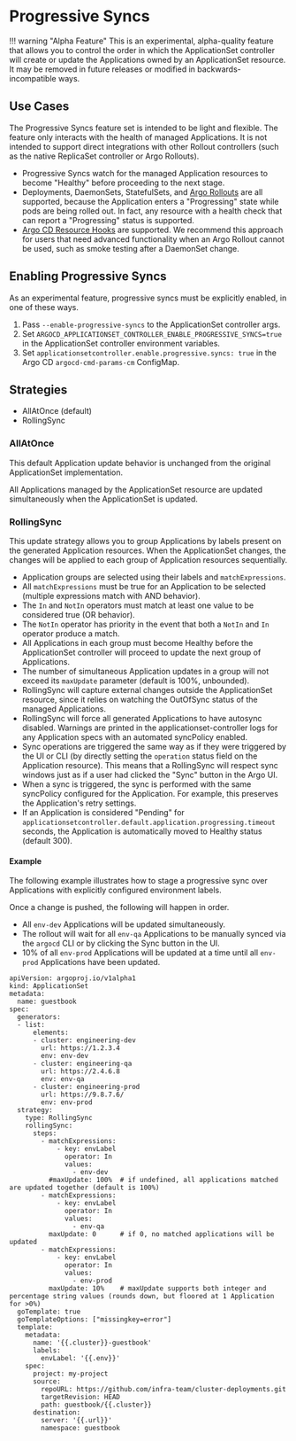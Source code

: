 # Progressive Syncs

!!! warning "Alpha Feature"
    This is an experimental, alpha-quality feature that allows you to control the order in which the ApplicationSet controller will create or update the Applications owned by an ApplicationSet resource. It may be removed in future releases or modified in backwards-incompatible ways.

## Use Cases
The Progressive Syncs feature set is intended to be light and flexible. The feature only interacts with the health of managed Applications. It is not intended to support direct integrations with other Rollout controllers (such as the native ReplicaSet controller or Argo Rollouts).

* Progressive Syncs watch for the managed Application resources to become "Healthy" before proceeding to the next stage.
* Deployments, DaemonSets, StatefulSets, and [Argo Rollouts](https://argoproj.github.io/argo-rollouts/) are all supported, because the Application enters a "Progressing" state while pods are being rolled out. In fact, any resource with a health check that can report a "Progressing" status is supported.
* [Argo CD Resource Hooks](../../user-guide/resource_hooks.md) are supported. We recommend this approach for users that need advanced functionality when an Argo Rollout cannot be used, such as smoke testing after a DaemonSet change.

## Enabling Progressive Syncs
As an experimental feature, progressive syncs must be explicitly enabled, in one of these ways.

1. Pass `--enable-progressive-syncs` to the ApplicationSet controller args.
1. Set `ARGOCD_APPLICATIONSET_CONTROLLER_ENABLE_PROGRESSIVE_SYNCS=true` in the ApplicationSet controller environment variables.
1. Set `applicationsetcontroller.enable.progressive.syncs: true` in the Argo CD `argocd-cmd-params-cm` ConfigMap.

## Strategies

* AllAtOnce (default)
* RollingSync

### AllAtOnce
This default Application update behavior is unchanged from the original ApplicationSet implementation.

All Applications managed by the ApplicationSet resource are updated simultaneously when the ApplicationSet is updated.

### RollingSync
This update strategy allows you to group Applications by labels present on the generated Application resources.
When the ApplicationSet changes, the changes will be applied to each group of Application resources sequentially.

* Application groups are selected using their labels and `matchExpressions`.
* All `matchExpressions` must be true for an Application to be selected (multiple expressions match with AND behavior).
* The `In` and `NotIn` operators must match at least one value to be considered true (OR behavior).
* The `NotIn` operator has priority in the event that both a `NotIn` and `In` operator produce a match.
* All Applications in each group must become Healthy before the ApplicationSet controller will proceed to update the next group of Applications.
* The number of simultaneous Application updates in a group will not exceed its `maxUpdate` parameter (default is 100%, unbounded).
* RollingSync will capture external changes outside the ApplicationSet resource, since it relies on watching the OutOfSync status of the managed Applications.
* RollingSync will force all generated Applications to have autosync disabled. Warnings are printed in the applicationset-controller logs for any Application specs with an automated syncPolicy enabled.
* Sync operations are triggered the same way as if they were triggered by the UI or CLI (by directly setting the `operation` status field on the Application resource). This means that a RollingSync will respect sync windows just as if a user had clicked the "Sync" button in the Argo UI.
* When a sync is triggered, the sync is performed with the same syncPolicy configured for the Application. For example, this preserves the Application's retry settings.
* If an Application is considered "Pending" for `applicationsetcontroller.default.application.progressing.timeout` seconds, the Application is automatically moved to Healthy status (default 300).

#### Example
The following example illustrates how to stage a progressive sync over Applications with explicitly configured environment labels.

Once a change is pushed, the following will happen in order.

* All `env-dev` Applications will be updated simultaneously.
* The rollout will wait for all `env-qa` Applications to be manually synced via the `argocd` CLI or by clicking the Sync button in the UI.
* 10% of all `env-prod` Applications will be updated at a time until all `env-prod` Applications have been updated.

```
apiVersion: argoproj.io/v1alpha1
kind: ApplicationSet
metadata:
  name: guestbook
spec:
  generators:
  - list:
      elements:
      - cluster: engineering-dev
        url: https://1.2.3.4
        env: env-dev
      - cluster: engineering-qa
        url: https://2.4.6.8
        env: env-qa
      - cluster: engineering-prod
        url: https://9.8.7.6/
        env: env-prod
  strategy:
    type: RollingSync
    rollingSync:
      steps:
        - matchExpressions:
            - key: envLabel
              operator: In
              values:
                - env-dev
          #maxUpdate: 100%  # if undefined, all applications matched are updated together (default is 100%)
        - matchExpressions:
            - key: envLabel
              operator: In
              values:
                - env-qa
          maxUpdate: 0      # if 0, no matched applications will be updated
        - matchExpressions:
            - key: envLabel
              operator: In
              values:
                - env-prod
          maxUpdate: 10%    # maxUpdate supports both integer and percentage string values (rounds down, but floored at 1 Application for >0%)
  goTemplate: true
  goTemplateOptions: ["missingkey=error"]
  template:
    metadata:
      name: '{{.cluster}}-guestbook'
      labels:
        envLabel: '{{.env}}'
    spec:
      project: my-project
      source:
        repoURL: https://github.com/infra-team/cluster-deployments.git
        targetRevision: HEAD
        path: guestbook/{{.cluster}}
      destination:
        server: '{{.url}}'
        namespace: guestbook
```
